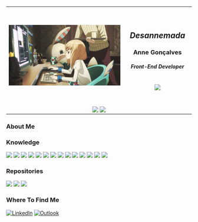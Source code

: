 <table>
  <tbody>
    <tr>
      <td align="center">
        <span>&nbsp;&nbsp;&nbsp;&nbsp;&nbsp;&nbsp;&nbsp;&nbsp;</span>
        <span>&nbsp;&nbsp;&nbsp;&nbsp;&nbsp;&nbsp;&nbsp;&nbsp;</span>
        <span>&nbsp;&nbsp;&nbsp;&nbsp;&nbsp;&nbsp;&nbsp;&nbsp;</span>
        <span>&nbsp;&nbsp;&nbsp;&nbsp;&nbsp;&nbsp;&nbsp;&nbsp;</span>
        <span>&nbsp;&nbsp;&nbsp;&nbsp;&nbsp;&nbsp;&nbsp;&nbsp;</span>
        <span>&nbsp;&nbsp;&nbsp;&nbsp;&nbsp;&nbsp;&nbsp;&nbsp;</span>
        <span>&nbsp;&nbsp;&nbsp;&nbsp;&nbsp;&nbsp;&nbsp;&nbsp;</span>
        <span>&nbsp;&nbsp;&nbsp;&nbsp;&nbsp;&nbsp;&nbsp;&nbsp;</span>
        <span>&nbsp;&nbsp;&nbsp;&nbsp;&nbsp;&nbsp;&nbsp;&nbsp;</span>
        <span>&nbsp;&nbsp;&nbsp;&nbsp;&nbsp;&nbsp;&nbsp;&nbsp;</span>
        <span>&nbsp;&nbsp;</span>
        <span>&nbsp;&nbsp;&nbsp;&nbsp;&nbsp;&nbsp;&nbsp;&nbsp;</span>
        <span>&nbsp;&nbsp;&nbsp;&nbsp;&nbsp;&nbsp;&nbsp;&nbsp;</span>
        <span>&nbsp;&nbsp;&nbsp;&nbsp;&nbsp;&nbsp;&nbsp;&nbsp;</span>
        <span>&nbsp;&nbsp;&nbsp;&nbsp;&nbsp;&nbsp;&nbsp;&nbsp;</span>
        <span>&nbsp;&nbsp;&nbsp;&nbsp;&nbsp;&nbsp;&nbsp;&nbsp;</span>
        <img src="/images/header.gif" width="650"/><br>
        <span>&nbsp;&nbsp;&nbsp;&nbsp;&nbsp;&nbsp;&nbsp;&nbsp;</span>
        <span>&nbsp;&nbsp;&nbsp;&nbsp;&nbsp;&nbsp;&nbsp;&nbsp;</span>
        <span>&nbsp;&nbsp;&nbsp;&nbsp;&nbsp;&nbsp;&nbsp;&nbsp;</span>
        <span>&nbsp;&nbsp;&nbsp;&nbsp;&nbsp;&nbsp;&nbsp;&nbsp;</span>
        <span>&nbsp;&nbsp;&nbsp;&nbsp;&nbsp;&nbsp;&nbsp;&nbsp;</span>
        <span>&nbsp;&nbsp;&nbsp;&nbsp;&nbsp;&nbsp;&nbsp;&nbsp;</span>
        <span>&nbsp;&nbsp;&nbsp;&nbsp;&nbsp;&nbsp;&nbsp;&nbsp;</span>
        <span>&nbsp;&nbsp;&nbsp;&nbsp;&nbsp;&nbsp;&nbsp;&nbsp;</span>
        <span>&nbsp;&nbsp;&nbsp;&nbsp;&nbsp;&nbsp;&nbsp;&nbsp;</span>
        <span>&nbsp;&nbsp;&nbsp;&nbsp;&nbsp;&nbsp;&nbsp;&nbsp;</span>
        <span>&nbsp;&nbsp;</span>
        <span>&nbsp;&nbsp;&nbsp;&nbsp;&nbsp;&nbsp;&nbsp;&nbsp;</span>
        <span>&nbsp;&nbsp;&nbsp;&nbsp;&nbsp;&nbsp;&nbsp;&nbsp;</span>
        <span>&nbsp;&nbsp;&nbsp;&nbsp;&nbsp;&nbsp;&nbsp;&nbsp;</span>
        <span>&nbsp;&nbsp;&nbsp;&nbsp;&nbsp;&nbsp;&nbsp;&nbsp;</span>
        <span>&nbsp;&nbsp;&nbsp;&nbsp;&nbsp;&nbsp;&nbsp;&nbsp;</span>
      </td>
      <td align="center">
        <span>&nbsp;&nbsp;&nbsp;&nbsp;&nbsp;&nbsp;&nbsp;&nbsp;</span>
        <span>&nbsp;&nbsp;&nbsp;&nbsp;&nbsp;&nbsp;&nbsp;&nbsp;</span>
        <span>&nbsp;&nbsp;&nbsp;&nbsp;&nbsp;&nbsp;&nbsp;&nbsp;</span>
        <span>&nbsp;&nbsp;&nbsp;&nbsp;&nbsp;&nbsp;&nbsp;&nbsp;</span>
        <span>&nbsp;&nbsp;&nbsp;&nbsp;&nbsp;&nbsp;&nbsp;&nbsp;</span>
        <span>&nbsp;&nbsp;&nbsp;&nbsp;&nbsp;&nbsp;&nbsp;&nbsp;</span>
        <span>&nbsp;&nbsp;&nbsp;&nbsp;&nbsp;&nbsp;&nbsp;&nbsp;</span>
        <span>&nbsp;&nbsp;</span>
        <h2><b><i>Desannemada</i></b><h3><b>Anne Gonçalves</b><br/><h5>Front-End Developer</h5></h3><br><img src="https://komarev.com/ghpvc/?username=desannemada&color=blueviolet"/></h2><br>
        <span>&nbsp;&nbsp;&nbsp;&nbsp;&nbsp;&nbsp;&nbsp;&nbsp;</span>
        <span>&nbsp;&nbsp;&nbsp;&nbsp;&nbsp;&nbsp;&nbsp;&nbsp;</span>
        <span>&nbsp;&nbsp;&nbsp;&nbsp;&nbsp;&nbsp;&nbsp;&nbsp;</span>
        <span>&nbsp;&nbsp;&nbsp;&nbsp;&nbsp;&nbsp;&nbsp;&nbsp;</span>
        <span>&nbsp;&nbsp;&nbsp;&nbsp;&nbsp;&nbsp;&nbsp;&nbsp;</span>
        <span>&nbsp;&nbsp;&nbsp;&nbsp;&nbsp;&nbsp;&nbsp;&nbsp;</span>
        <span>&nbsp;&nbsp;&nbsp;&nbsp;&nbsp;&nbsp;&nbsp;&nbsp;</span>
        <span>&nbsp;&nbsp;</span>
      </td>
    </tr>
    <tr>
      <td colspan="2" align="center">
        <img align="center" src="https://github-readme-stats.vercel.app/api?username=desannemada&show_icons=true&theme=radical&line_height=32" width="400"/>
        <img align="center" src="https://github-readme-stats.vercel.app/api/top-langs/?username=desannemada&layout=compact&theme=radical" width="400"></img>
      </td>
    </tr>
  </tbody>
</table>

### About Me

### Knowledge
<p>
  <a href="https://flutter.dev/" rel="Flutter"><img src="https://img.shields.io/badge/-Flutter-141321?logo=flutter&logoColor=D93A7C"/></a>
  <a href="https://quasar.dev/" rel="Quasar"><img src="https://img.shields.io/badge/-Quasar-141321?logo=quasar&logoColor=D93A7C"/></a>
  <a href="https://vuejs.org/" rel="VueJS"><img src="https://img.shields.io/badge/-VueJS-141321?logo=vue.js&logoColor=D93A7C"/></a>
  <a href="https://dart.dev/e" rel="Dart"><img src="https://img.shields.io/badge/-Dart-141321?logo=dart&logoColor=D93A7C"/></a>
  <a href="https://developer.mozilla.org/pt-BR/docs/Web/JavaScript" rel="Javascript"><img src="https://img.shields.io/badge/-Javascript-141321?logo=javascript&logoColor=D93A7C"/></a>
  <a href="https://developer.mozilla.org/pt-BR/docs/Web/HTML" rel="HTML"><img src="https://img.shields.io/badge/-HTML-141321?logo=html5&logoColor=D93A7C"/></a>
  <a href="https://developer.mozilla.org/pt-BR/docs/Web/CSS" rel="CSS"><img src="https://img.shields.io/badge/-CSS-141321?logo=css3&logoColor=D93A7C"/></a>
  <a href="https://www.python.org/" rel="Python"><img src="https://img.shields.io/badge/-Python-141321?logo=python&logoColor=D93A7C"/></a>
  <a href="https://www.microsoft.com/pt-br/sql-server/sql-server-downloads" rel="SQL"><img src="https://img.shields.io/badge/-SQL-141321?logo=microsoftsqlserver&logoColor=D93A7C"/></a>
  <a href="https://firebase.google.com/?hl=pt" rel="Firebase"><img src="https://img.shields.io/badge/-Firebase-141321?logo=firebase&logoColor=D93A7C"/></a>
  <a href="https://www.mongodb.com/pt-br" rel="MongoDB"><img src="https://img.shields.io/badge/-MongoDB-141321?logo=mongodb&logoColor=D93A7C"/></a>
  <a href="https://www.adobe.com/br/products/xd.html" rel="AdobeXD"><img src="https://img.shields.io/badge/-Adobe_XD-141321?logo=adobexd&logoColor=D93A7C"/></a>
  <a href="https://www.figma.com/" rel="Figma"><img src="https://img.shields.io/badge/-Figma-F2C811?logo=figma&logoColor=D93A7C"/></a>
  <a href="https://powerbi.microsoft.com/pt-br/" rel="PowerBI"><img src="https://img.shields.io/badge/-Power_BI-141321?logo=powerbi&logoColor=D93A7C"/></a>
</p>

###	Repositories

<p>
  <a href="https://github.com/desannemada/Alchenne" rel="Alchenne"><img src="https://github-readme-stats.vercel.app/api/pin/?username=desannemada&repo=Alchenne&theme=dracula"></a>
  <a href="https://github.com/desannemada/WeeBooks_v2" rel="WeeBooks"><img src="https://github-readme-stats.vercel.app/api/pin/?username=desannemada&repo=WeeBooks_v2&theme=dracula"></a>
  <a href="https://github.com/desannemada/PI_Walleties" rel="Walleties"><img src="https://github-readme-stats.vercel.app/api/pin/?username=desannemada&repo=PI_Walleties&theme=dracula"></a>
</p>

### Where To Find Me

<p>
  <a href="https://www.linkedin.com/in/anne-gon%C3%A7alves-061a751a8/" target="_blank"><img alt="LinkedIn" src="https://img.shields.io/badge/-Linkedin-0A66C2?&style=for-the-badge&logo=linkedin" /></a>
  <a href="mailto:anne_goncalves@outlook.com" target="_blank"><img alt="Outlook" src="https://img.shields.io/badge/-Outlook-0078D4?&style=for-the-badge&logo=microsoftoutlook" /></a>
</p>
